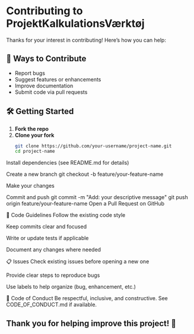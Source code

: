 # Contributing to ProjektKalkulationsVærktøj

Thanks for your interest in contributing! Here’s how you can help:

## 🚀 Ways to Contribute

- Report bugs
- Suggest features or enhancements
- Improve documentation
- Submit code via pull requests

## 🛠️ Getting Started

1. **Fork the repo**
2. **Clone your fork**
   ```bash
   git clone https://github.com/your-username/project-name.git
   cd project-name
Install dependencies (see README.md for details)

Create a new branch
git checkout -b feature/your-feature-name

Make your changes

Commit and push
git commit -m "Add: your descriptive message"
git push origin feature/your-feature-name
Open a Pull Request on GitHub

🧼 Code Guidelines
Follow the existing code style

Keep commits clear and focused

Write or update tests if applicable

Document any changes where needed

📋 Issues
Check existing issues before opening a new one

Provide clear steps to reproduce bugs

Use labels to help organize (bug, enhancement, etc.)

🙌 Code of Conduct
Be respectful, inclusive, and constructive. See CODE_OF_CONDUCT.md if available.

Thank you for helping improve this project! 🙏
---
